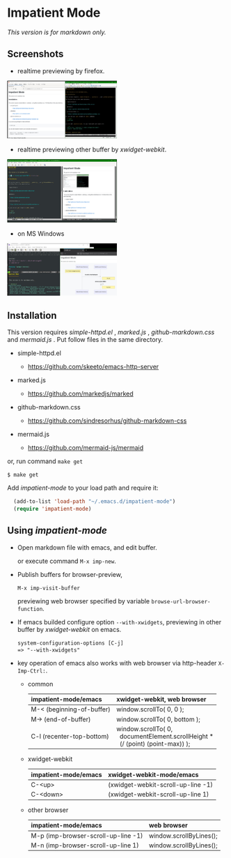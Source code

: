 Impatient Mode
==============

_This version is for markdown only._

## Screenshots

 * realtime previewing by firefox.

 [<img src="https://raw.githubusercontent.com/tkita/impatient-mode/screenshots/firefox.jpg" width="50%">](https://raw.githubusercontent.com/tkita/impatient-mode/screenshots/firefox.jpg)

 * realtime previewing other buffer by _xwidget-webkit_.

 [<img src="https://raw.githubusercontent.com/tkita/impatient-mode/screenshots/xwidget.jpg" width="50%">](https://raw.githubusercontent.com/tkita/impatient-mode/screenshots/xwidget.jpg)

 * on MS Windows

 [<img src="https://raw.githubusercontent.com/tkita/impatient-mode/screenshots/mswindows.jpg" width="50%">](https://raw.githubusercontent.com/tkita/impatient-mode/screenshots/mswindows.jpg)

## Installation

This version requires _simple-httpd.el_ , _marked.js_ , _github-markdown.css_ and
_mermaid.js_ .
Put follow files in the same directory.

- simple-httpd.el

  * https://github.com/skeeto/emacs-http-server

- marked.js

  * https://github.com/markedjs/marked

- github-markdown.css

  * https://github.com/sindresorhus/github-markdown-css

- mermaid.js

  * https://github.com/mermaid-js/mermaid

or, run command `make get`

```shell
$ make get
```

Add _impatient-mode_ to your load path and require it:

```lisp
  (add-to-list 'load-path "~/.emacs.d/impatient-mode")
  (require 'impatient-mode)
```

## Using _impatient-mode_

* Open markdown file with emacs, and edit buffer.

  or execute command `M-x imp-new`.

* Publish buffers for browser-preview,

  ```
  M-x imp-visit-buffer
  ```

  previewing web browser specified by variable `browse-url-browser-function`.

* If emacs builded configure option `--with-xwidgets`, previewing in other buffer by _xwidget-webkit_ on emacs.

  ```
  system-configuration-options [C-j]
  => "--with-xwidgets"
  ```

* key operation of emacs also works with web browser via http-header `X-Imp-Ctrl:`.

  - common

    | impatient-mode/emacs      | xwidget-webkit, web browser   |
    |---------------------------|-------------------------------|
    | M-< (beginning-of-buffer) | window.scrollTo( 0, 0 );      |
    | M-> (end-of-buffer)       | window.scrollTo( 0, bottom ); |
    | C-l (recenter-top-bottom) | window.scrollTo( 0, <br>&nbsp;&nbsp;documentElement.scrollHeight *<br>&nbsp;&nbsp;(/ (point) (point-max)) ); |

  - xwidget-webkit

    | impatient-mode/emacs | xwidget-webkit-mode/emacs          |
    |----------------------|------------------------------------|
    | C-\<up\>             | (xwidget-webkit-scroll-up-line -1) |
    | C-\<down\>           | (xwidget-webkit-scroll-up-line 1)  |

  - other browser

    | impatient-mode/emacs                | web browser                   |
    |-------------------------------------|-------------------------------|
    | M-p (imp-browser-scroll-up-line -1) | window.scrollByLines();       |
    | M-n (imp-browser-scroll-up-line 1)  | window.scrollByLines();       |
